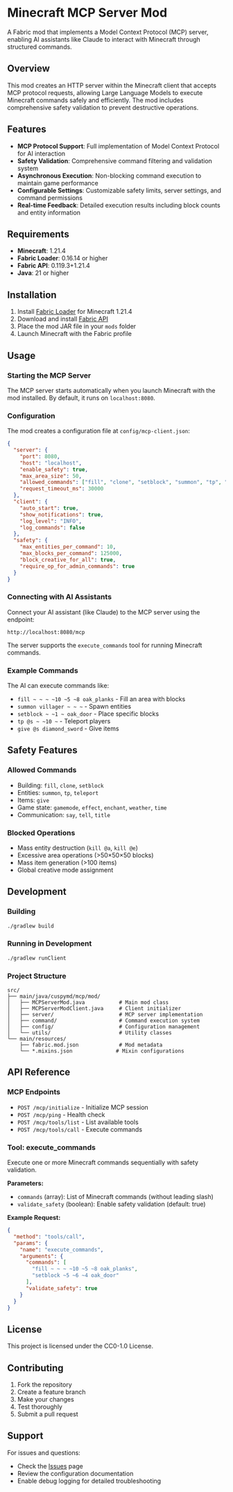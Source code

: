 # Minecraft MCP Server Mod

A Fabric mod that implements a Model Context Protocol (MCP) server, enabling AI assistants like Claude to interact with Minecraft through structured commands.

## Overview

This mod creates an HTTP server within the Minecraft client that accepts MCP protocol requests, allowing Large Language Models to execute Minecraft commands safely and efficiently. The mod includes comprehensive safety validation to prevent destructive operations.

## Features

- **MCP Protocol Support**: Full implementation of Model Context Protocol for AI interaction
- **Safety Validation**: Comprehensive command filtering and validation system
- **Asynchronous Execution**: Non-blocking command execution to maintain game performance
- **Configurable Settings**: Customizable safety limits, server settings, and command permissions
- **Real-time Feedback**: Detailed execution results including block counts and entity information

## Requirements

- **Minecraft**: 1.21.4
- **Fabric Loader**: 0.16.14 or higher
- **Fabric API**: 0.119.3+1.21.4
- **Java**: 21 or higher

## Installation

1. Install [Fabric Loader](https://fabricmc.net/use/installer/) for Minecraft 1.21.4
2. Download and install [Fabric API](https://modrinth.com/mod/fabric-api)
3. Place the mod JAR file in your `mods` folder
4. Launch Minecraft with the Fabric profile

## Usage

### Starting the MCP Server

The MCP server starts automatically when you launch Minecraft with the mod installed. By default, it runs on `localhost:8080`.

### Configuration

The mod creates a configuration file at `config/mcp-client.json`:

```json
{
  "server": {
    "port": 8080,
    "host": "localhost",
    "enable_safety": true,
    "max_area_size": 50,
    "allowed_commands": ["fill", "clone", "setblock", "summon", "tp", "give"],
    "request_timeout_ms": 30000
  },
  "client": {
    "auto_start": true,
    "show_notifications": true,
    "log_level": "INFO",
    "log_commands": false
  },
  "safety": {
    "max_entities_per_command": 10,
    "max_blocks_per_command": 125000,
    "block_creative_for_all": true,
    "require_op_for_admin_commands": true
  }
}
```

### Connecting with AI Assistants

Connect your AI assistant (like Claude) to the MCP server using the endpoint:
```
http://localhost:8080/mcp
```

The server supports the `execute_commands` tool for running Minecraft commands.

### Example Commands

The AI can execute commands like:
- `fill ~ ~ ~ ~10 ~5 ~8 oak_planks` - Fill an area with blocks
- `summon villager ~ ~ ~` - Spawn entities
- `setblock ~ ~1 ~ oak_door` - Place specific blocks
- `tp @s ~ ~10 ~` - Teleport players
- `give @s diamond_sword` - Give items

## Safety Features

### Allowed Commands
- Building: `fill`, `clone`, `setblock`
- Entities: `summon`, `tp`, `teleport`
- Items: `give`
- Game state: `gamemode`, `effect`, `enchant`, `weather`, `time`
- Communication: `say`, `tell`, `title`

### Blocked Operations
- Mass entity destruction (`kill @a`, `kill @e`)
- Excessive area operations (>50×50×50 blocks)
- Mass item generation (>100 items)
- Global creative mode assignment

## Development

### Building

```bash
./gradlew build
```

### Running in Development

```bash
./gradlew runClient
```

### Project Structure

```
src/
├── main/java/cuspymd/mcp/mod/
│   ├── MCPServerMod.java           # Main mod class
│   ├── MCPServerModClient.java     # Client initializer
│   ├── server/                     # MCP server implementation
│   ├── command/                    # Command execution system
│   ├── config/                     # Configuration management
│   └── utils/                      # Utility classes
└── main/resources/
    ├── fabric.mod.json             # Mod metadata
    └── *.mixins.json              # Mixin configurations
```

## API Reference

### MCP Endpoints

- `POST /mcp/initialize` - Initialize MCP session
- `POST /mcp/ping` - Health check
- `POST /mcp/tools/list` - List available tools
- `POST /mcp/tools/call` - Execute commands

### Tool: execute_commands

Execute one or more Minecraft commands sequentially with safety validation.

**Parameters:**
- `commands` (array): List of Minecraft commands (without leading slash)
- `validate_safety` (boolean): Enable safety validation (default: true)

**Example Request:**
```json
{
  "method": "tools/call",
  "params": {
    "name": "execute_commands",
    "arguments": {
      "commands": [
        "fill ~ ~ ~ ~10 ~5 ~8 oak_planks",
        "setblock ~5 ~6 ~4 oak_door"
      ],
      "validate_safety": true
    }
  }
}
```

## License

This project is licensed under the CC0-1.0 License.

## Contributing

1. Fork the repository
2. Create a feature branch
3. Make your changes
4. Test thoroughly
5. Submit a pull request

## Support

For issues and questions:
- Check the [Issues](https://github.com/your-repo/issues) page
- Review the configuration documentation
- Enable debug logging for detailed troubleshooting